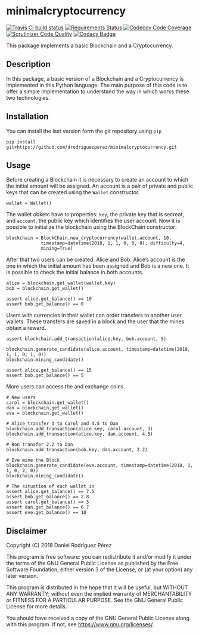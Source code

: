 # minimalcryptocurrency

[![Travis CI build status](https://travis-ci.org/drodriguezperez/minimalcryptocurrency.svg?branch=master)](https://travis-ci.org/drodriguezperez/minimalcryptocurrency)
[![Requirements Status](https://requires.io/github/drodriguezperez/minimalcryptocurrency/requirements.svg?branch=develop)](https://requires.io/github/drodriguezperez/minimalcryptocurrency/requirements/?branch=develop)
[![Codecov Code Coverage](https://codecov.io/gh/drodriguezperez/minimalcryptocurrency/branch/master/graph/badge.svg)](https://codecov.io/gh/drodriguezperez/minimalcryptocurrency)
[![Scrutinizer Code Quality](https://scrutinizer-ci.com/g/drodriguezperez/minimalcryptocurrency/badges/quality-score.png?b=master)](https://scrutinizer-ci.com/g/drodriguezperez/minimalcryptocurrency/?branch=master)
[![Codacy Badge](https://api.codacy.com/project/badge/Grade/23fe4d509e9e4e68a14723ae808f8e10)](https://www.codacy.com/app/drodriguezperez/minimalcryptocurrency?utm_source=github.com&amp;utm_medium=referral&amp;utm_content=drodriguezperez/minimalcryptocurrency&amp;utm_campaign=Badge_Grade)

This package implements a basic Blockchain and a Cryptocurrency.

## Description
In this package, a basic version of a Blockchain and a Cryptocurrency is
implemented in this Python language. The main purpose of this code is to offer
a simple implementation to understand the way in which works these two
technologies.

## Installation
You can install the last version form the git repository using `pip`

    pip install git+https://github.com/drodriguezperez/minimalcryptocurrency.git

## Usage
Before creating a Blockchain it is necessary to create an account to which the
initial amount will be assigned. An account is a pair of private and public
keys that can be created using the `Wallet` constructor.

    wallet = Wallet()

The wallet obketc have to properties: `key`, the private key that is secreat,
and `account`, the public key which identifies the user account. Now it is
possible to initialize the blockchain using the BlockChain constructor:

    blockchain = BlockChain.new_cryptocurrency(wallet.account, 10,
                 timestamp=datetime(2018, 1, 1, 0, 0, 0), difficulty=4,
                 mining=True)

After that two users can be created: Alice and Bob. Alice’s account is the one
in which the initial amount has been assigned and Bob is a new one. It is
possible to check the initial balance in both accounts.

    alice = blockchain.get_wallet(wallet.key)
    bob = blockchain.get_wallet()
    
    assert alice.get_balance() == 10
    assert bob.get_balance() == 0

Users with currencies in their wallet can order transfers to another user
wallets. These transfers are saved in a block and the user that the mines
obtain a reward.

    assert blockchain.add_transaction(alice.key, bob.account, 5)

    blockchain.generate_candidate(alice.account, timestamp=datetime(2018, 1, 1, 0, 1, 0))
    blockchain.mining_candidate()

    assert alice.get_balance() == 15
    assert bob.get_balance() == 5

More users can access the and exchange coins.

    # New users
    carol = blockchain.get_wallet()
    dan = blockchain.get_wallet()
    eve = blockchain.get_wallet()

    # Alice transfer 3 to Carol and 4.5 to Dan
    blockchain.add_transaction(alice.key, carol.account, 3)
    blockchain.add_transaction(alice.key, dan.account, 4.5)

    # Bon transfer 2.2 to Dan
    blockchain.add_transaction(bob.key, dan.account, 2.2)

    # Eve mine the Block
    blockchain.generate_candidate(eve.account, timestamp=datetime(2018, 1, 1, 0, 2, 0))
    blockchain.mining_candidate()

    # The situation of each wallet is
    assert alice.get_balance() == 7.5
    assert bob.get_balance() == 2.8
    assert carol.get_balance() == 3
    assert dan.get_balance() == 6.7
    assert eve.get_balance() == 10

## Disclaimer
Copyright (C) 2018 Daniel Rodríguez Pérez

This program is free software: you can redistribute it and/or modify
it under the terms of the GNU General Public License as published by
the Free Software Foundation, either version 3 of the License, or
(at your option) any later version.

This program is distributed in the hope that it will be useful,
but WITHOUT ANY WARRANTY; without even the implied warranty of
MERCHANTABILITY or FITNESS FOR A PARTICULAR PURPOSE.  See the
GNU General Public License for more details.

You should have received a copy of the GNU General Public License
along with this program.  If not, see <https://www.gnu.org/licenses/>.